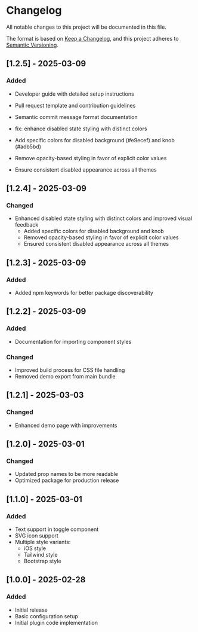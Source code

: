 # Changelog

All notable changes to this project will be documented in this file.

The format is based on [Keep a Changelog](https://keepachangelog.com/en/1.0.0/),
and this project adheres to [Semantic Versioning](https://semver.org/spec/v2.0.0.html).


## [1.2.5] - 2025-03-09

### Added
- Developer guide with detailed setup instructions
- Pull request template and contribution guidelines
- Semantic commit message format documentation

- fix: enhance disabled state styling with distinct colors

- Add specific colors for disabled background (#e9ecef) and knob (#adb5bd)
- Remove opacity-based styling in favor of explicit color values
- Ensure consistent disabled appearance across all themes

## [1.2.4] - 2025-03-09

### Changed
- Enhanced disabled state styling with distinct colors and improved visual feedback
  - Added specific colors for disabled background and knob
  - Removed opacity-based styling in favor of explicit color values
  - Ensured consistent disabled appearance across all themes

## [1.2.3] - 2025-03-09

### Added
- Added npm keywords for better package discoverability

## [1.2.2] - 2025-03-09

### Added
- Documentation for importing component styles

### Changed
- Improved build process for CSS file handling
- Removed demo export from main bundle

## [1.2.1] - 2025-03-03

### Changed
- Enhanced demo page with improvements

## [1.2.0] - 2025-03-01

### Changed
- Updated prop names to be more readable
- Optimized package for production release

## [1.1.0] - 2025-03-01

### Added
- Text support in toggle component
- SVG icon support
- Multiple style variants:
  - iOS style
  - Tailwind style
  - Bootstrap style

## [1.0.0] - 2025-02-28

### Added
- Initial release
- Basic configuration setup
- Initial plugin code implementation
